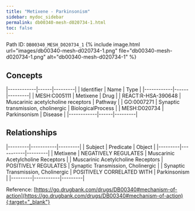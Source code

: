 ```yaml
---
title: "Metixene - Parkinsonism"
sidebar: mydoc_sidebar
permalink: db00340-mesh-d020734-1.html
toc: false 
---
```



Path ID: `DB00340_MESH_D020734_1`
{% include image.html url="images/db00340-mesh-d020734-1.png" file="db00340-mesh-d020734-1.png" alt="db00340-mesh-d020734-1" %}

## Concepts

|------------|------|---------|
| Identifier | Name | Type    |
|------------|------|---------|
| MESH:C005111 | Metixene | Drug |
| REACT:R-HSA-390648 | Muscarinic acetylcholine receptors | Pathway |
| GO:0007271 | Synaptic transmission, cholinergic | BiologicalProcess |
| MESH:D020734 | Parkinsonism | Disease |
|------------|------|---------|

## Relationships

|---------|-----------|---------|
| Subject | Predicate | Object  |
|---------|-----------|---------|
| Metixene | NEGATIVELY REGULATES | Muscarinic Acetylcholine Receptors |
| Muscarinic Acetylcholine Receptors | POSITIVELY REGULATES | Synaptic Transmission, Cholinergic |
| Synaptic Transmission, Cholinergic | POSITIVELY CORRELATED WITH | Parkinsonism |
|---------|-----------|---------|

Reference: [https://go.drugbank.com/drugs/DB00340#mechanism-of-action](https://go.drugbank.com/drugs/DB00340#mechanism-of-action){:target="_blank"}